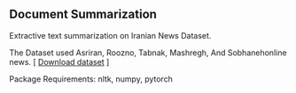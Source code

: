 ## Document Summarization

Extractive text summarization on Iranian News Dataset.

The Dataset used Asriran, Roozno, Tabnak, Mashregh, And Sobhanehonline news. [ [Download dataset](https://github.com/shessam/Text-summarization/blob/main/Iranian%20News%20dataset.zip) ]


Package Requirements: nltk, numpy, pytorch


